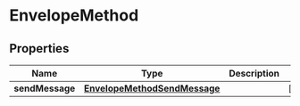
# EnvelopeMethod

## Properties
Name | Type | Description | Notes
------------ | ------------- | ------------- | -------------
**sendMessage** | [**EnvelopeMethodSendMessage**](EnvelopeMethodSendMessage.md) |  |  [optional]



